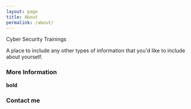 ```yaml
---
layout: page
title: About
permalink: /about/
---
```


Cyber Security Trainings

A place to include any other types of information that you'd like to include about yourself.

### More Information


**bold** 
### Contact me


